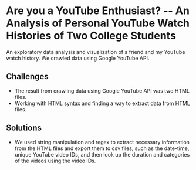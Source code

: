# Are you a YouTube Enthusiast? -- An Analysis of Personal YouTube Watch Histories of Two College Students
An exploratory data analysis and visualization of a friend and my YouTube watch history. We crawled data using Google YouTube API. 

## Challenges
- The result from crawling data using Google YouTube API was two HTML files.
- Working with HTML syntax and finding a way to extract data from HTML files.

## Solutions
- We used string manipulation and regex to extract necessary information from the HTML files and export them to csv files, such as the date-time, unique YouTube video IDs, and then look up the duration and categories of the videos using the video IDs.
